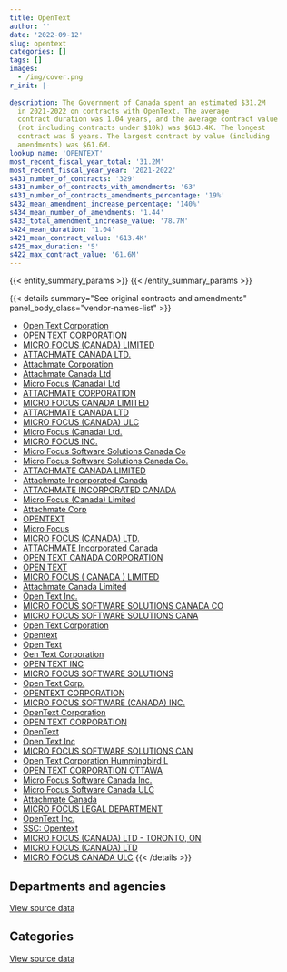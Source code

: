 ```yaml
---
title: OpenText
author: ''
date: '2022-09-12'
slug: opentext
categories: []
tags: []
images:
  - /img/cover.png
r_init: |-
  
description: The Government of Canada spent an estimated $31.2M
  in 2021-2022 on contracts with OpenText. The average
  contract duration was 1.04 years, and the average contract value
  (not including contracts under $10k) was $613.4K. The longest
  contract was 5 years. The largest contract by value (including
  amendments) was $61.6M.
lookup_name: 'OPENTEXT'
most_recent_fiscal_year_total: '31.2M'
most_recent_fiscal_year_year: '2021-2022'
s431_number_of_contracts: '329'
s431_number_of_contracts_with_amendments: '63'
s431_number_of_contracts_amendments_percentage: '19%'
s432_mean_amendment_increase_percentage: '140%'
s434_mean_number_of_amendments: '1.44'
s433_total_amendment_increase_value: '78.7M'
s424_mean_duration: '1.04'
s421_mean_contract_value: '613.4K'
s425_max_duration: '5'
s422_max_contract_value: '61.6M'
---
```


<script src="/rmarkdown-libs/htmlwidgets/htmlwidgets.js"></script>
<link href="/rmarkdown-libs/datatables-css/datatables-crosstalk.css" rel="stylesheet" />
<script src="/rmarkdown-libs/datatables-binding/datatables.js"></script>
<script src="/rmarkdown-libs/jquery/jquery-3.6.0.min.js"></script>
<link href="/rmarkdown-libs/dt-core-bootstrap/css/dataTables.bootstrap.min.css" rel="stylesheet" />
<link href="/rmarkdown-libs/dt-core-bootstrap/css/dataTables.bootstrap.extra.css" rel="stylesheet" />
<script src="/rmarkdown-libs/dt-core-bootstrap/js/jquery.dataTables.min.js"></script>
<script src="/rmarkdown-libs/dt-core-bootstrap/js/dataTables.bootstrap.min.js"></script>
<link href="/rmarkdown-libs/crosstalk/css/crosstalk.min.css" rel="stylesheet" />
<script src="/rmarkdown-libs/crosstalk/js/crosstalk.min.js"></script>
<script src="/rmarkdown-libs/htmlwidgets/htmlwidgets.js"></script>
<link href="/rmarkdown-libs/datatables-css/datatables-crosstalk.css" rel="stylesheet" />
<script src="/rmarkdown-libs/datatables-binding/datatables.js"></script>
<script src="/rmarkdown-libs/jquery/jquery-3.6.0.min.js"></script>
<link href="/rmarkdown-libs/dt-core-bootstrap/css/dataTables.bootstrap.min.css" rel="stylesheet" />
<link href="/rmarkdown-libs/dt-core-bootstrap/css/dataTables.bootstrap.extra.css" rel="stylesheet" />
<script src="/rmarkdown-libs/dt-core-bootstrap/js/jquery.dataTables.min.js"></script>
<script src="/rmarkdown-libs/dt-core-bootstrap/js/dataTables.bootstrap.min.js"></script>
<link href="/rmarkdown-libs/crosstalk/css/crosstalk.min.css" rel="stylesheet" />
<script src="/rmarkdown-libs/crosstalk/js/crosstalk.min.js"></script>

{{< entity_summary_params >}}
{{< /entity_summary_params >}}

{{< details summary="See original contracts and amendments" panel_body_class="vendor-names-list" >}}
- [Open Text Corporation](https://search.open.canada.ca/en/ct/?sort=contract_value_f%20desc&page=1&search_text=%22Open%20Text%20Corporation%22)
- [OPEN TEXT CORPORATION](https://search.open.canada.ca/en/ct/?sort=contract_value_f%20desc&page=1&search_text=%22OPEN%20TEXT%20CORPORATION%22)
- [MICRO FOCUS (CANADA) LIMITED](https://search.open.canada.ca/en/ct/?sort=contract_value_f%20desc&page=1&search_text=%22MICRO%20FOCUS%20%28CANADA%29%20LIMITED%22)
- [ATTACHMATE CANADA LTD.](https://search.open.canada.ca/en/ct/?sort=contract_value_f%20desc&page=1&search_text=%22ATTACHMATE%20CANADA%20LTD.%22)
- [Attachmate Corporation](https://search.open.canada.ca/en/ct/?sort=contract_value_f%20desc&page=1&search_text=%22Attachmate%20Corporation%22)
- [Attachmate Canada Ltd](https://search.open.canada.ca/en/ct/?sort=contract_value_f%20desc&page=1&search_text=%22Attachmate%20Canada%20Ltd%22)
- [Micro Focus (Canada) Ltd](https://search.open.canada.ca/en/ct/?sort=contract_value_f%20desc&page=1&search_text=%22Micro%20Focus%20%28Canada%29%20Ltd%22)
- [ATTACHMATE CORPORATION](https://search.open.canada.ca/en/ct/?sort=contract_value_f%20desc&page=1&search_text=%22ATTACHMATE%20CORPORATION%22)
- [MICRO FOCUS CANADA LIMITED](https://search.open.canada.ca/en/ct/?sort=contract_value_f%20desc&page=1&search_text=%22MICRO%20FOCUS%20CANADA%20LIMITED%22)
- [ATTACHMATE CANADA LTD](https://search.open.canada.ca/en/ct/?sort=contract_value_f%20desc&page=1&search_text=%22ATTACHMATE%20CANADA%20LTD%22)
- [MICRO FOCUS (CANADA) ULC](https://search.open.canada.ca/en/ct/?sort=contract_value_f%20desc&page=1&search_text=%22MICRO%20FOCUS%20%28CANADA%29%20ULC%22)
- [Micro Focus (Canada) Ltd.](https://search.open.canada.ca/en/ct/?sort=contract_value_f%20desc&page=1&search_text=%22Micro%20Focus%20%28Canada%29%20Ltd.%22)
- [MICRO FOCUS INC.](https://search.open.canada.ca/en/ct/?sort=contract_value_f%20desc&page=1&search_text=%22MICRO%20FOCUS%20INC.%22)
- [Micro Focus Software Solutions Canada Co](https://search.open.canada.ca/en/ct/?sort=contract_value_f%20desc&page=1&search_text=%22Micro%20Focus%20Software%20Solutions%20Canada%20Co%22)
- [Micro Focus Software Solutions Canada Co.](https://search.open.canada.ca/en/ct/?sort=contract_value_f%20desc&page=1&search_text=%22Micro%20Focus%20Software%20Solutions%20Canada%20Co.%22)
- [ATTACHMATE CANADA LIMITED](https://search.open.canada.ca/en/ct/?sort=contract_value_f%20desc&page=1&search_text=%22ATTACHMATE%20CANADA%20LIMITED%22)
- [Attachmate Incorporated Canada](https://search.open.canada.ca/en/ct/?sort=contract_value_f%20desc&page=1&search_text=%22Attachmate%20Incorporated%20Canada%22)
- [ATTACHMATE INCORPORATED CANADA](https://search.open.canada.ca/en/ct/?sort=contract_value_f%20desc&page=1&search_text=%22ATTACHMATE%20INCORPORATED%20CANADA%22)
- [Micro Focus (Canada) Limited](https://search.open.canada.ca/en/ct/?sort=contract_value_f%20desc&page=1&search_text=%22Micro%20Focus%20%28Canada%29%20Limited%22)
- [Attachmate Corp](https://search.open.canada.ca/en/ct/?sort=contract_value_f%20desc&page=1&search_text=%22Attachmate%20Corp%22)
- [OPENTEXT](https://search.open.canada.ca/en/ct/?sort=contract_value_f%20desc&page=1&search_text=%22OPENTEXT%22)
- [Micro Focus](https://search.open.canada.ca/en/ct/?sort=contract_value_f%20desc&page=1&search_text=%22Micro%20Focus%22)
- [MICRO FOCUS (CANADA) LTD.](https://search.open.canada.ca/en/ct/?sort=contract_value_f%20desc&page=1&search_text=%22MICRO%20FOCUS%20%28CANADA%29%20LTD.%22)
- [ATTACHMATE Incorporated Canada](https://search.open.canada.ca/en/ct/?sort=contract_value_f%20desc&page=1&search_text=%22ATTACHMATE%20Incorporated%20Canada%22)
- [OPEN TEXT CANADA CORPORATION](https://search.open.canada.ca/en/ct/?sort=contract_value_f%20desc&page=1&search_text=%22OPEN%20TEXT%20CANADA%20CORPORATION%22)
- [OPEN TEXT](https://search.open.canada.ca/en/ct/?sort=contract_value_f%20desc&page=1&search_text=%22OPEN%20TEXT%22)
- [MICRO FOCUS ( CANADA ) LIMITED](https://search.open.canada.ca/en/ct/?sort=contract_value_f%20desc&page=1&search_text=%22MICRO%20FOCUS%20%28%20CANADA%20%29%20LIMITED%22)
- [Attachmate Canada Limited](https://search.open.canada.ca/en/ct/?sort=contract_value_f%20desc&page=1&search_text=%22Attachmate%20Canada%20Limited%22)
- [Open Text Inc.](https://search.open.canada.ca/en/ct/?sort=contract_value_f%20desc&page=1&search_text=%22Open%20Text%20Inc.%22)
- [MICRO FOCUS SOFTWARE SOLUTIONS CANADA CO](https://search.open.canada.ca/en/ct/?sort=contract_value_f%20desc&page=1&search_text=%22MICRO%20FOCUS%20SOFTWARE%20SOLUTIONS%20CANADA%20CO%22)
- [MICRO FOCUS SOFTWARE SOLUTIONS CANA](https://search.open.canada.ca/en/ct/?sort=contract_value_f%20desc&page=1&search_text=%22MICRO%20FOCUS%20SOFTWARE%20SOLUTIONS%20CANA%22)
- [Open Text Corporation](https://search.open.canada.ca/en/ct/?sort=contract_value_f%20desc&page=1&search_text=%22Open%20Text%20%20Corporation%22)
- [Opentext](https://search.open.canada.ca/en/ct/?sort=contract_value_f%20desc&page=1&search_text=%22Opentext%22)
- [Open Text](https://search.open.canada.ca/en/ct/?sort=contract_value_f%20desc&page=1&search_text=%22Open%20Text%22)
- [Oen Text Corporation](https://search.open.canada.ca/en/ct/?sort=contract_value_f%20desc&page=1&search_text=%22Oen%20Text%20Corporation%22)
- [OPEN TEXT INC](https://search.open.canada.ca/en/ct/?sort=contract_value_f%20desc&page=1&search_text=%22OPEN%20TEXT%20INC%22)
- [MICRO FOCUS SOFTWARE SOLUTIONS](https://search.open.canada.ca/en/ct/?sort=contract_value_f%20desc&page=1&search_text=%22MICRO%20FOCUS%20SOFTWARE%20SOLUTIONS%22)
- [Open Text Corp.](https://search.open.canada.ca/en/ct/?sort=contract_value_f%20desc&page=1&search_text=%22Open%20Text%20Corp.%22)
- [OPENTEXT CORPORATION](https://search.open.canada.ca/en/ct/?sort=contract_value_f%20desc&page=1&search_text=%22OPENTEXT%20CORPORATION%22)
- [MICRO FOCUS SOFTWARE (CANADA) INC.](https://search.open.canada.ca/en/ct/?sort=contract_value_f%20desc&page=1&search_text=%22MICRO%20FOCUS%20SOFTWARE%20%28CANADA%29%20INC.%22)
- [OpenText Corporation](https://search.open.canada.ca/en/ct/?sort=contract_value_f%20desc&page=1&search_text=%22OpenText%20Corporation%22)
- [OPEN TEXT CORPORATION](https://search.open.canada.ca/en/ct/?sort=contract_value_f%20desc&page=1&search_text=%22OPEN%20TEXT%20%20CORPORATION%22)
- [OpenText](https://search.open.canada.ca/en/ct/?sort=contract_value_f%20desc&page=1&search_text=%22OpenText%22)
- [Open Text Inc](https://search.open.canada.ca/en/ct/?sort=contract_value_f%20desc&page=1&search_text=%22Open%20Text%20Inc%22)
- [MICRO FOCUS SOFTWARE SOLUTIONS CAN](https://search.open.canada.ca/en/ct/?sort=contract_value_f%20desc&page=1&search_text=%22MICRO%20FOCUS%20SOFTWARE%20SOLUTIONS%20CAN%22)
- [Open Text Corporation Hummingbird L](https://search.open.canada.ca/en/ct/?sort=contract_value_f%20desc&page=1&search_text=%22Open%20Text%20Corporation%20Hummingbird%20L%22)
- [OPEN TEXT CORPORATION OTTAWA](https://search.open.canada.ca/en/ct/?sort=contract_value_f%20desc&page=1&search_text=%22OPEN%20TEXT%20CORPORATION%20OTTAWA%22)
- [Micro Focus Software Canada Inc.](https://search.open.canada.ca/en/ct/?sort=contract_value_f%20desc&page=1&search_text=%22Micro%20Focus%20Software%20Canada%20Inc.%22)
- [Micro Focus Software Canada ULC](https://search.open.canada.ca/en/ct/?sort=contract_value_f%20desc&page=1&search_text=%22Micro%20Focus%20Software%20Canada%20ULC%22)
- [Attachmate Canada](https://search.open.canada.ca/en/ct/?sort=contract_value_f%20desc&page=1&search_text=%22Attachmate%20Canada%22)
- [MICRO FOCUS LEGAL DEPARTMENT](https://search.open.canada.ca/en/ct/?sort=contract_value_f%20desc&page=1&search_text=%22MICRO%20FOCUS%20LEGAL%20DEPARTMENT%22)
- [OpenText Inc.](https://search.open.canada.ca/en/ct/?sort=contract_value_f%20desc&page=1&search_text=%22OpenText%20Inc.%22)
- [SSC: Opentext](https://search.open.canada.ca/en/ct/?sort=contract_value_f%20desc&page=1&search_text=%22SSC%3a%20%20Opentext%22)
- [MICRO FOCUS (CANADA) LTD - TORONTO, ON](https://search.open.canada.ca/en/ct/?sort=contract_value_f%20desc&page=1&search_text=%22MICRO%20FOCUS%20%28CANADA%29%20LTD%20-%20TORONTO%2c%20ON%22)
- [MICRO FOCUS (CANADA) LTD](https://search.open.canada.ca/en/ct/?sort=contract_value_f%20desc&page=1&search_text=%22MICRO%20FOCUS%20%28CANADA%29%20LTD%22)
- [MICRO FOCUS CANADA ULC](https://search.open.canada.ca/en/ct/?sort=contract_value_f%20desc&page=1&search_text=%22MICRO%20FOCUS%20CANADA%20ULC%22)
{{< /details >}}

## Departments and agencies

<div id="htmlwidget-1" style="width:100%;height:auto;" class="datatables html-widget"></div>
<script type="application/json" data-for="htmlwidget-1">{"x":{"style":"bootstrap","filter":"none","vertical":false,"data":[["<a href=\"/departments/aafc-aac/\">Agriculture and Agri-Food Canada<\/a>","<a href=\"/departments/aandc-aadnc/\">Crown-Indigenous Relations and Northern Affairs Canada<\/a>","<a href=\"/departments/atssc-scdata/\">Administrative Tribunals Support Service of Canada<\/a>","<a href=\"/departments/cbsa-asfc/\">Canada Border Services Agency<\/a>","<a href=\"/departments/cfia-acia/\">Canadian Food Inspection Agency<\/a>","<a href=\"/departments/chrc-ccdp/\">Canadian Human Rights Commission<\/a>","<a href=\"/departments/cic/\">Immigration, Refugees and Citizenship Canada<\/a>","<a href=\"/departments/cihr-irsc/\">Canadian Institutes of Health Research<\/a>","<a href=\"/departments/cnsc-ccsn/\">Canadian Nuclear Safety Commission<\/a>","<a href=\"/departments/cra-arc/\">Canada Revenue Agency<\/a>","<a href=\"/departments/crtc/\">Canadian Radio-television and Telecommunications Commission<\/a>","<a href=\"/departments/csa-asc/\">Canadian Space Agency<\/a>","<a href=\"/departments/csc-scc/\">Correctional Service of Canada<\/a>","<a href=\"/departments/cta-otc/\">Canadian Transportation Agency<\/a>","<a href=\"/departments/dfatd-maecd/\">Global Affairs Canada<\/a>","<a href=\"/departments/dfo-mpo/\">Fisheries and Oceans Canada<\/a>","<a href=\"/departments/dnd-mdn/\">National Defence<\/a>","<a href=\"/departments/esdc-edsc/\">Employment and Social Development Canada<\/a>","<a href=\"/departments/fja-cmf/\">Office of the Commissioner for Federal Judicial Affairs Canada<\/a>","<a href=\"/departments/hc-sc/\">Health Canada<\/a>","<a href=\"/departments/iaac-aeic/\">Impact Assessment Agency of Canada<\/a>","<a href=\"/departments/ic/\">Innovation, Science and Economic Development Canada<\/a>","<a href=\"/departments/isc-sac/\">Indigenous Services Canada<\/a>","<a href=\"/departments/nrc-cnrc/\">National Research Council Canada<\/a>","<a href=\"/departments/nrcan-rncan/\">Natural Resources Canada<\/a>","<a href=\"/departments/nserc-crsng/\">Natural Sciences and Engineering Research Council of Canada<\/a>","<a href=\"/departments/oag-bvg/\">Office of the Auditor General of Canada<\/a>","<a href=\"/departments/ocol-clo/\">Office of the Commissioner of Official Languages<\/a>","<a href=\"/departments/pch/\">Canadian Heritage<\/a>","<a href=\"/departments/phac-aspc/\">Public Health Agency of Canada<\/a>","<a href=\"/departments/ps-sp/\">Public Safety Canada<\/a>","<a href=\"/departments/pwgsc-tpsgc/\">Public Services and Procurement Canada<\/a>","<a href=\"/departments/rcmp-grc/\">Royal Canadian Mounted Police<\/a>","<a href=\"/departments/ssc-spc/\">Shared Services Canada<\/a>","<a href=\"/departments/statcan/\">Statistics Canada<\/a>","<a href=\"/departments/tbs-sct/\">Treasury Board of Canada Secretariat<\/a>","<a href=\"/departments/tc/\">Transport Canada<\/a>","<a href=\"/departments/vac-acc/\">Veterans Affairs Canada<\/a>","<a href=\"/departments/wd-deo/\">Western Economic Diversification Canada<\/a>"],[37302.35,107732.04,20147.77,161513.75,70976.01,null,72169.24,null,24973,1661932.87,9602.62,16269.82,8759.02,21103.71,7366.83,null,289970.75,1884778.07,19364.34,138029.38,73762.55,185815.82,154521.39,18527.22,83051.36,21767.37,36589.4,47361.3,null,74580,7737.87,9902918.04,27800.69,8733183.23,67585.61,24998.99,257689.64,13008.71,null],[223884.65,290100.96,20202.97,138137.09,44139.34,5929.41,17018.5,13892.22,24973,1495762.89,9655.39,16627.74,null,20330.44,65818.25,null,297977.52,588168.33,20361.09,24917.61,259587.45,235109.37,352678.43,27915.83,17182.98,null,345307.84,null,9714.66,33900,7759.07,15906865.83,null,9006044.65,1292198.25,null,null,6679.85,30826.35],[69575.22,88628.36,20147.77,116585.35,38000.35,30482.16,null,null,24973,1093055.91,null,13692.73,70934.28,17933.56,115540.67,78867,281633.29,753133.56,21647.82,59615.43,395500,960495.63,22724.13,23920.47,109867.58,null,76135.16,39424.93,13280.34,null,null,15529707.93,null,11017659.47,1524.43,null,58170.25,4127.38,35336.32],[167020.18,null,20605.01,668564.41,17840.47,30482.16,null,13012.96,24973,1210234.34,null,null,113000,131386.64,44768.92,null,147346.73,365640.99,22745.6,171629.84,395695.21,970053.66,94900.79,24398.9,117706.71,null,38828.92,null,16724,null,null,15448419.19,null,10756373.91,31871.18,null,115597.82,null,null]],"container":"<table class=\"table table-striped table-hover row-border order-column display\">\n  <thead>\n    <tr>\n      <th>Department<\/th>\n      <th>2018-2019<\/th>\n      <th>2019-2020<\/th>\n      <th>2020-2021<\/th>\n      <th>2021-2022<\/th>\n    <\/tr>\n  <\/thead>\n<\/table>","options":{"order":[[4,"desc"]],"pageLength":10,"autoWidth":true,"columnDefs":[{"targets":1,"render":"function(data, type, row, meta) {\n    return type !== 'display' ? data : DTWidget.formatCurrency(data, \"$\", 2, 3, \",\", \".\", true, null);\n  }"},{"targets":2,"render":"function(data, type, row, meta) {\n    return type !== 'display' ? data : DTWidget.formatCurrency(data, \"$\", 2, 3, \",\", \".\", true, null);\n  }"},{"targets":3,"render":"function(data, type, row, meta) {\n    return type !== 'display' ? data : DTWidget.formatCurrency(data, \"$\", 2, 3, \",\", \".\", true, null);\n  }"},{"targets":4,"render":"function(data, type, row, meta) {\n    return type !== 'display' ? data : DTWidget.formatCurrency(data, \"$\", 2, 3, \",\", \".\", true, null);\n  }"},{"width":"16%","targets":[1,2,3,4]},{"className":"dt-right","targets":[1,2,3,4]}],"orderClasses":false}},"evals":["options.columnDefs.0.render","options.columnDefs.1.render","options.columnDefs.2.render","options.columnDefs.3.render"],"jsHooks":[]}</script>
<p class="text-right">
<a href="https://github.com/GoC-Spending/contracts-data/tree/main/data/out/vendors/opentext/summary_by_fiscal_year_by_department.csv" class="source-data-link btn btn-link">View source data</a>
</p>

## Categories

<div id="htmlwidget-2" style="width:100%;height:auto;" class="datatables html-widget"></div>
<script type="application/json" data-for="htmlwidget-2">{"x":{"style":"bootstrap","filter":"none","vertical":false,"data":[["<a href=\"/categories/facilities_and_construction/\">Facilities and construction<\/a>","<a href=\"/categories/defence/\">Defence<\/a>","<a href=\"/categories/professional_services/\">Professional services<\/a>","<a href=\"/categories/information_technology/\">Information technology<\/a>","<a href=\"/categories/human_capital/\">Human capital<\/a>"],[null,289970.75,553900.19,23439019.82,null],[null,297977.52,1663889.7,28873908.51,13892.22],[null,281633.29,842577.62,30035780.75,22328.8],[1105.67,147346.73,1021997.14,29989371.99,null]],"container":"<table class=\"table table-striped table-hover row-border order-column display\">\n  <thead>\n    <tr>\n      <th>Category<\/th>\n      <th>2018-2019<\/th>\n      <th>2019-2020<\/th>\n      <th>2020-2021<\/th>\n      <th>2021-2022<\/th>\n    <\/tr>\n  <\/thead>\n<\/table>","options":{"order":[[4,"desc"]],"dom":"t","pageLength":30,"autoWidth":true,"columnDefs":[{"targets":1,"render":"function(data, type, row, meta) {\n    return type !== 'display' ? data : DTWidget.formatCurrency(data, \"$\", 2, 3, \",\", \".\", true, null);\n  }"},{"targets":2,"render":"function(data, type, row, meta) {\n    return type !== 'display' ? data : DTWidget.formatCurrency(data, \"$\", 2, 3, \",\", \".\", true, null);\n  }"},{"targets":3,"render":"function(data, type, row, meta) {\n    return type !== 'display' ? data : DTWidget.formatCurrency(data, \"$\", 2, 3, \",\", \".\", true, null);\n  }"},{"targets":4,"render":"function(data, type, row, meta) {\n    return type !== 'display' ? data : DTWidget.formatCurrency(data, \"$\", 2, 3, \",\", \".\", true, null);\n  }"},{"width":"16%","targets":[1,2,3,4]},{"className":"dt-right","targets":[1,2,3,4]}],"orderClasses":false,"lengthMenu":[10,25,30,50,100]}},"evals":["options.columnDefs.0.render","options.columnDefs.1.render","options.columnDefs.2.render","options.columnDefs.3.render"],"jsHooks":[]}</script>
<p class="text-right">
<a href="https://github.com/GoC-Spending/contracts-data/tree/main/data/out/vendors/opentext/summary_by_fiscal_year_by_category.csv" class="source-data-link btn btn-link">View source data</a>
</p>
